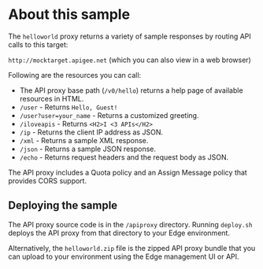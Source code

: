 # About this sample

The `helloworld` proxy returns a variety of sample responses by routing API calls to this target:

`http://mocktarget.apigee.net` (which you can also view in a web browser)

Following are the resources you can call:

* The API proxy base path (`/v0/hello`) returns a help page of available resources in HTML.
* `/user` - Returns `Hello, Guest!`
* `/user?user=your_name` - Returns a customized greeting.
* `/iloveapis` - Returns `<H2>I <3 APIs</H2>`
* `/ip` - Returns the client IP address as JSON.
* `/xml` - Returns a sample XML response.
* `/json` - Returns a sample JSON response.
* `/echo` - Returns request headers and the request body as JSON.

The API proxy includes a Quota policy and an Assign Message policy that provides CORS support.

## Deploying the sample

The API proxy source code is in the `/apiproxy` directory. Running `deploy.sh` deploys the API proxy from that directory to your Edge environment.

Alternatively, the `helloworld.zip` file is the zipped API proxy bundle that you can upload to your environment using the Edge management UI or API.